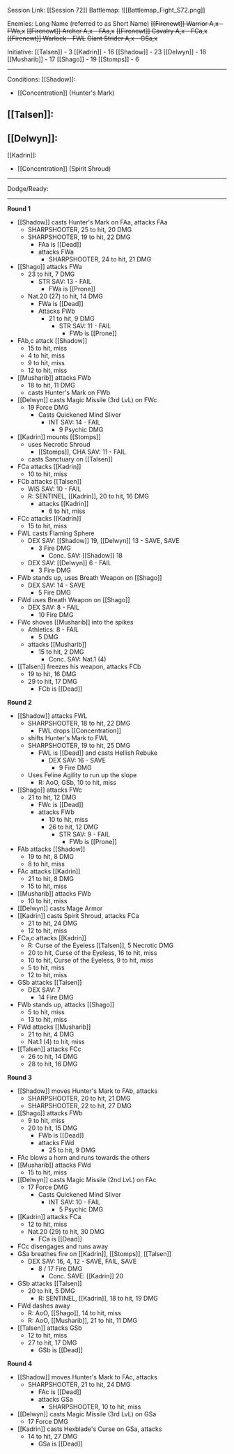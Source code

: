 Session Link:
[[Session 72]]
Battlemap:
![[Battlemap_Fight_S72.png]]

Enemies:
Long Name (referred to as Short Name)
~~[[Firenewt]] Warrior A,x - FWa,x~~
~~[[Firenewt]] Archer A,x - FAa,x~~
~~[[Firenewt]] Cavalry A,x - FCa,x~~
~~[[Firenewt]] Warlock - FWL~~
~~Giant Strider A,x - GSa,x~~

Initiative:
[[Talsen]] - 3
[[Kadrin]] - 16
[[Shadow]] - 23
[[Delwyn]] - 16
[[Musharib]] - 17
[[Shago]] - 19
[[Stomps]] - 6

---
Conditions:
[[Shadow]]:
- [[Concentration]] (Hunter's Mark)

[[Talsen]]:
- 

[[Delwyn]]:
- 

[[Kadrin]]:
- [[Concentration]] (Spirit Shroud)
---
Dodge/Ready:

---
**Round 1**
- [[Shadow]] casts Hunter's Mark on FAa, attacks FAa
	- SHARPSHOOTER, 25 to hit, 20 DMG
	- SHARPSHOOTER, 19 to hit, 22 DMG
		- FAa is [[Dead]]
		- attacks FWa
			- SHARPSHOOTER, 24 to hit, 21 DMG
- [[Shago]] attacks FWa
	- 23 to hit, 7 DMG
		- STR SAV: 13 - FAIL
			- FWa is [[Prone]]
	- Nat.20 (27) to hit, 14 DMG
		- FWa is [[Dead]]
		- Attacks FWb
			- 21 to hit, 9 DMG
				- STR SAV: 11 - FAIL
					- FWb is [[Prone]]
- FAb,c attack [[Shadow]]
	- 15 to hit, miss
	- 4 to hit, miss
	- 9 to hit, miss
	- 12 to hit, miss
- [[Musharib]] attacks FWb
	- 18 to hit, 11 DMG
	- casts Hunter's Mark on FWb
- [[Delwyn]] casts Magic Missile (3rd LvL) on FWc
	- 19 Force DMG
		- Casts Quickened Mind Sliver
			- INT SAV: 14 - FAIL
				- 9 Psychic DMG
- [[Kadrin]] mounts [[Stomps]]
	- uses Necrotic Shroud
		- [[Stomps]], CHA SAV: 11 - FAIL
	- casts Sanctuary on [[Talsen]]
- FCa attacks [[Kadrin]]
	- 10 to hit, miss
- FCb attacks [[Talsen]]
	- WIS SAV: 10 - FAIL
	- R: SENTINEL, [[Kadrin]], 20 to hit, 16 DMG
		- attacks [[Kadrin]]
			- 6 to hit, miss
- FCc attacks [[Kadrin]]
	- 15 to hit, miss
- FWL casts Flaming Sphere
	- DEX SAV: [[Shadow]] 19, [[Delwyn]] 13 - SAVE, SAVE
		- 3 Fire DMG
			- Conc. SAV: [[Shadow]] 18
	- DEX SAV: [[Delwyn]] 6 - FAIL
		- 3 Fire DMG
- FWb stands up, uses Breath Weapon on [[Shago]]
	- DEX SAV: 14 - SAVE
		- 5 Fire DMG
- FWd uses Breath Weapon on [[Shago]]
	- DEX SAV: 8 - FAIL
		- 10 Fire DMG
- FWc shoves [[Musharib]] into the spikes
	- Athletics: 8 - FAIL
		- 5 DMG
	- attacks [[Musharib]]
		- 15 to hit, 2 DMG
			- Conc. SAV: Nat.1 (4)
- [[Talsen]] freezes his weapon, attacks FCb
	- 19 to hit, 16 DMG
	- 29 to hit, 17 DMG
		- FCb is [[Dead]]

**Round 2**
- [[Shadow]] attacks FWL
	- SHARPSHOOTER, 18 to hit, 22 DMG
		- FWL drops [[Concentration]]
	- shifts Hunter's Mark to FWL
	- SHARPSHOOTER, 19 to hit, 25 DMG
		- FWL is [[Dead]] and casts Hellish Rebuke 
			- DEX SAV: 16 - SAVE
				- 9 Fire DMG
	- Uses Feline Agility to run up the slope
		- R: AoO, GSb, 10 to hit, miss
- [[Shago]] attacks FWc
	- 21 to hit, 12 DMG
		- FWc is [[Dead]]
		- attacks FWb
			- 10 to hit, miss
			- 26 to hit, 12 DMG
				- STR SAV: 9 - FAIL
					- FWb is [[Prone]]
- FAb attacks [[Shadow]]
	- 19 to hit, 8 DMG
	- 8 to hit, miss
- FAc attacks [[Kadrin]]
	- 21 to hit, 8 DMG
	- 15 to hit, miss
- [[Musharib]] attacks FWb
	- 10 to hit, miss
- [[Delwyn]] casts Mage Armor
- [[Kadrin]] casts Spirit Shroud, attacks FCa
	- 21 to hit, 24 DMG
	- 12 to hit, miss
- FCa,c attacks [[Kadrin]]
	- R: Curse of the Eyeless [[Talsen]], 5 Necrotic DMG
	- 20 to hit, Curse of the Eyeless, 16 to hit, miss
	- 10 to hit, Curse of the Eyeless, 9 to hit, miss
	- 5 to hit, miss
	- 12 to hit, miss
- GSb attacks [[Talsen]]
	- DEX SAV: 7
		- 14 Fire DMG
- FWb stands up, attacks [[Shago]]
	- 5 to hit, miss
	- 13 to hit, miss
- FWd attacks [[Musharib]]
	- 21 to hit, 4 DMG
	- Nat.1 (4) to hit, miss
- [[Talsen]] attacks FCc
	- 26 to hit, 14 DMG
	- 28 to hit, 16 DMG

**Round 3**
- [[Shadow]] moves Hunter's Mark to FAb, attacks
	- SHARPSHOOTER, 20 to hit, 21 DMG
	- SHARPSHOOTER, 22 to hit, 27 DMG
- [[Shago]] attacks FWb
	- 9 to hit, miss
	- 20 to hit, 15 DMG
		- FWb is [[Dead]]
		- attacks FWd
			- 25 to hit, 9 DMG
- FAc blows a horn and runs towards the others
- [[Musharib]] attacks FWd
	- 15 to hit, miss
- [[Delwyn]] casts Magic Missile (2nd LvL) on FAc
	- 17 Force DMG
		- Casts Quickened Mind Sliver
			- INT SAV: 10 - FAIL
				- 5 Psychic DMG
- [[Kadrin]] attacks FCa
	- 12 to hit, miss
	- Nat.20 (29) to hit, 30 DMG
		- FCa is [[Dead]]
- FCc disengages and runs away
- GSa breathes fire on [[Kadrin]], [[Stomps]], [[Talsen]]
	- DEX SAV: 16, 4, 12 - SAVE, FAIL, SAVE
		- 8 / 17 Fire DMG
			- Conc. SAVE: [[Kadrin]] 20
- GSb attacks [[Talsen]]
	- 20 to hit, 5 DMG
		- R: SENTINEL, [[Kadrin]], 18 to hit, 19 DMG
- FWd dashes away
	- R: AoO, [[Shago]], 14 to hit, miss
	- R: AoO, [[Musharib]], 21 to hit, 11 DMG
- [[Talsen]] attacks GSb
	- 12 to hit, miss
	- 27 to hit, 17 DMG
		- GSb is [[Dead]]

**Round 4**
- [[Shadow]] moves Hunter's Mark to FAc, attacks
	- SHARPSHOOTER, 21 to hit, 24 DMG
		- FAc is [[Dead]]
		- attacks GSa
			- SHARPSHOOTER, 10 to hit, miss
- [[Delwyn]] casts Magic Missile (3rd LvL) on GSa
	- 17 Force DMG
- [[Kadrin]] casts Hexblade's Curse on GSa, attacks
	- 14 to hit, 27 DMG
		- GSa is [[Dead]]